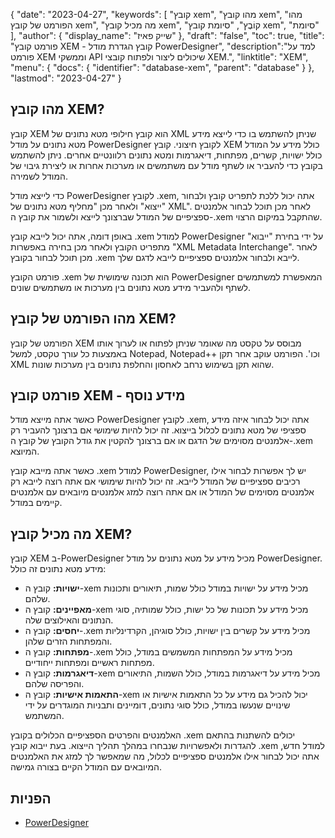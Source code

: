 {
"date": "2023-04-27",
  "keywords": [
"קובץ xem",
"מהו קובץ xem",
"מהו הפורמט של קובץ xem",
"מה מכיל קובץ xem",
"קוֹבֶץ",
"סיומת קובץ xem",
"סיומת"
],
  "author": {
"display_name": "שייק פאיז"
},
"draft": "false",
"toc": true,
"title": "פורמט קובץ XEM - קובץ הגדרת מודל PowerDesigner",
  "description":"למד על פורמט XEM וממשקי API שיכולים ליצור ולפתוח קובצי XEM.",
  "linktitle": "XEM",
  "menu": {
    "docs": {
      "identifier": "database-xem",
      "parent": "database"
}
},
"lastmod": "2023-04-27"
}

## מהו קובץ XEM?

קובץ XEM הוא קובץ חילופי מטא נתונים של XML שניתן להשתמש בו כדי לייצא מידע מטא נתונים על מודל PowerDesigner לקובץ חיצוני. קובץ XEM כולל מידע על המודל כולל ישויות, קשרים, מפתחות, דיאגרמות ומטא נתונים רלוונטיים אחרים. ניתן להשתמש בקובץ כדי להעביר או לשתף מודל עם משתמשים או מערכות אחרות או ליצירת גיבוי של המודל לשמירה.

כדי לייצא מודל PowerDesigner לקובץ .xem, אתה יכול ללכת לתפריט קובץ ולבחור "ייצוא" ולאחר מכן "מחליף מטא נתונים של XML". לאחר מכן תוכל לבחור אלמנטים ספציפיים של המודל שברצונך לייצא ולשמור את קובץ ה-.xem שהתקבל במיקום הרצוי.

באופן דומה, אתה יכול לייבא קובץ ‎.xem למודל PowerDesigner על ידי בחירת "ייבוא" מתפריט הקובץ ולאחר מכן בחירה באפשרות "XML Metadata Interchange". לאחר מכן תוכל לבחור בקובץ ‎.xem לייבא ולבחור אלמנטים ספציפיים לייבא לדגם שלך.

פורמט הקובץ .xem הוא תכונה שימושית של PowerDesigner המאפשרת למשתמשים לשתף ולהעביר מידע מטא נתונים בין מערכות או משתמשים שונים.

## מהו הפורמט של קובץ XEM?

הפורמט של קובץ XEM מבוסס על טקסט מה שאומר שניתן לפתוח או לערוך אותו באמצעות כל עורך טקסט, למשל Notepad, Notepad++ וכו'. הפורמט עוקב אחר תקן XML שהוא תקן בשימוש נרחב לאחסון והחלפת נתונים בין מערכות שונות.

## פורמט קובץ XEM - מידע נוסף

כאשר אתה מייצא מודל PowerDesigner לקובץ ‎.xem, אתה יכול לבחור איזה מידע ספציפי של מטא נתונים לכלול בייצוא. זה יכול להיות שימושי אם ברצונך להעביר רק אלמנטים מסוימים של הדגם או אם ברצונך להקטין את גודל הקובץ של קובץ ה-.xem המיוצא.

כאשר אתה מייבא קובץ .xem למודל PowerDesigner, יש לך אפשרות לבחור אילו רכיבים ספציפיים של המודל לייבא. זה יכול להיות שימושי אם אתה רוצה לייבא רק אלמנטים מסוימים של המודל או אם אתה רוצה למזג אלמנטים מיובאים עם אלמנטים קיימים במודל.

## מה מכיל קובץ XEM?

קובץ XEM ב-PowerDesigner מכיל מידע על מטא נתונים על מודל PowerDesigner. מידע מטא נתונים זה כולל:

- **ישויות:** קובץ ה-xem מכיל מידע על ישויות במודל כולל שמות, תיאורים ותכונות שלהם.
- **מאפיינים:** קובץ ה-xem מכיל מידע על תכונות של כל ישות, כולל שמותיה, סוגי הנתונים והאילוצים שלה.
- **יחסים:** קובץ ה-.xem מכיל מידע על קשרים בין ישויות, כולל סוגיהן, הקרדינליות והמפתחות הזרים שלהן.
- **מפתחות:** קובץ ה-.xem מכיל מידע על המפתחות המשמשים במודל, כולל מפתחות ראשיים ומפתחות ייחודיים.
- **דיאגרמות:** קובץ ה-xem מכיל מידע על דיאגרמות במודל, כולל השמות, התיאורים והפריסה שלהם.
- **התאמות אישיות:** קובץ ה-xem יכול להכיל גם מידע על כל התאמות אישיות או שינויים שנעשו במודל, כולל סוגי נתונים, דומיינים ותבניות המוגדרים על ידי המשתמש.

האלמנטים והפרטים הספציפיים הכלולים בקובץ ‎.xem יכולים להשתנות בהתאם להגדרות ולאפשרויות שנבחרו במהלך תהליך הייצוא. בעת ייבוא קובץ .xem למודל חדש, אתה יכול לבחור אילו אלמנטים ספציפיים לכלול, מה שמאפשר לך למזג את האלמנטים המיובאים עם המודל הקיים בצורה גמישה.

## הפניות
* [PowerDesigner](https://en.wikipedia.org/wiki/PowerDesigner)

